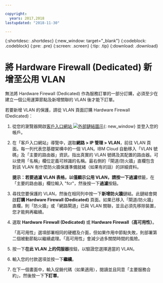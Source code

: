 ```yaml
---

copyright:
  years: 2017,2018
lastupdated: "2018-11-30"

---
```


{:shortdesc: .shortdesc}
{:new_window: target="_blank"}
{:codeblock: .codeblock}
{:pre: .pre}
{:screen: .screen}
{:tip: .tip}
{:download: .download}

# 將 Hardware Firewall (Dedicated) 新增至公用 VLAN

無法將 Hardware Firewall (Dedicated) 作為服務訂單的一部分訂購，必須至少在建立一個公用運算節點及新增關聯的 VLAN 後才能下訂單。

若要新增 VLAN 的保護，請從 VLAN 頁面訂購 Hardware Firewall (Dedicated)：

1. 從您的瀏覽器開啟[客戶入口網站 ![外部鏈結圖示](../../icons/launch-glyph.svg "外部鏈結圖示")](https://control.softlayer.com/){: new_window} 並登入您的帳戶。
2. 在「客戶入口網站」導覽中，選取**網路 > IP 管理 > VLAN**，前往 VLAN 頁面。每一列代表您基礎架構中的一個 VLAN。IBM Cloud 自動移入「VLAN 號碼」及「主要的路由器」資訊，指出真實的 VLAN 號碼及其配置的路由器。可以使用「名稱」欄位定義可辨識的名稱。最右側的「閘道/防火牆」直欄包含對該 VLAN 有什麼防火牆保護準備就緒（如果有的話）的詳細資料。 

	**提示：**若要過濾 VLAN 表格，以僅顯示公用 VLAN，請按一下**過濾**標籤，在「主要的路由器」欄位輸入 "fcr"，然後按一下**過濾**按鈕。
3. 尋找您要保護的 VLAN，然後在相同列中按一下**新增防火牆**鏈結。此鏈結會開啟**訂購 Hardware Firewall (Dedicated)** 頁面。如果已移入「閘道/防火牆」直欄，則「防火牆」或「網路閘道」已與 VLAN 關聯，並且必須先移除裝置，您才能夠再繼續。
4. 選取 **Hardware Firewall (Dedicated)** 或 **Hardware Firewall（高可用性）**。 

	「高可用性」選項部署相同的硬體及介面，但如果作用中節點失敗，則部署第二個被動節點以繼續處理。「高可用性」會減少過多關閉時間的風險。 

5. 按一下**在此 VLAN 上的伺服器**按鈕，以驗證您選擇適當的 VLAN。
6. 輸入您的付款選項並按一下**繼續**。
7. 在下一個畫面中，輸入促銷代碼（如果適用），閱讀並且同意「主要服務合約」，然後按一下**下訂單**。 
